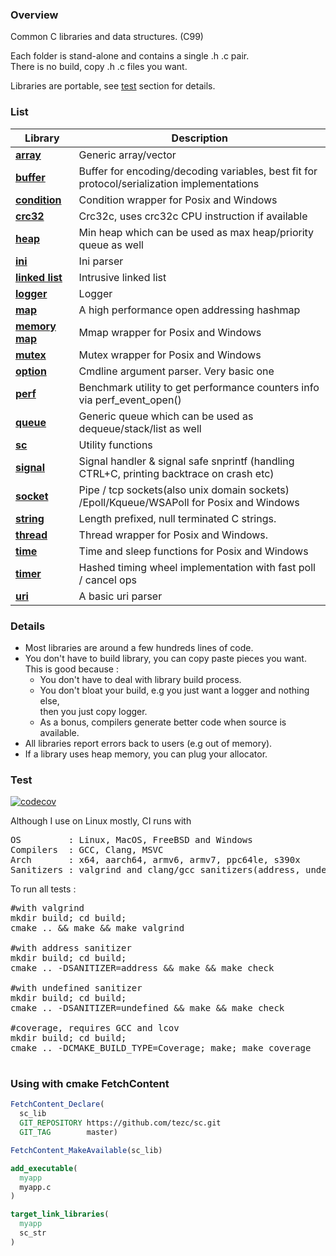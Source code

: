 ### Overview

Common C libraries and data structures. (C99)  

Each folder is stand-alone and contains a single .h .c pair.   
There is no build, copy .h .c files you want.

Libraries are portable, see [test](#test) section for details.

### List

| Library                        | Description                                                                                |
|--------------------------------|--------------------------------------------------------------------------------------------|
| **[array](array)**             | Generic array/vector                                                                       |
| **[buffer](buffer)**           | Buffer for encoding/decoding variables, best fit for protocol/serialization implementations|
| **[condition](condition)**     | Condition wrapper for Posix and Windows                                                    |
| **[crc32](crc32)**             | Crc32c, uses crc32c CPU instruction if available                                           |
| **[heap](heap)**               | Min heap which can be used as max heap/priority queue as well                              | 
| **[ini](ini)**                 | Ini parser                                                                                 |
| **[linked list](linked-list)** | Intrusive linked list                                                                      |
| **[logger](logger)**           | Logger                                                                                     |
| **[map](map)**                 | A high performance open addressing hashmap                                                 |
| **[memory map](memory-map)**   | Mmap wrapper for Posix and Windows                                                         |
| **[mutex](mutex)**             | Mutex wrapper for Posix and Windows                                                        |
| **[option](option)**           | Cmdline argument parser. Very basic one                                                    |
| **[perf](perf)**               | Benchmark utility to get performance counters info via perf_event_open()                   | 
| **[queue](queue)**             | Generic queue which can be used as dequeue/stack/list as well                              |
| **[sc](sc)**                   | Utility functions                                                                          |
| **[signal](signal)**           | Signal handler & signal safe snprintf (handling CTRL+C, printing backtrace on crash etc)   |
| **[socket](socket)**           | Pipe / tcp sockets(also unix domain sockets) /Epoll/Kqueue/WSAPoll for Posix and Windows   |
| **[string](string)**           | Length prefixed, null terminated C strings.                                                |
| **[thread](thread)**           | Thread wrapper for Posix and Windows.                                                      |
| **[time](time)**               | Time and sleep functions for Posix and Windows                                             |
| **[timer](timer)**             | Hashed timing wheel implementation with fast poll / cancel ops                             |
| **[uri](uri)**                 | A basic uri parser                                                                         |

### Details
- Most libraries are around a few hundreds lines of code.
- You don't have to build library, you can copy paste pieces you want. 
  This is good because :
  - You don't have to deal with library build process.
  - You don't bloat your build, e.g you just want a logger and nothing else,   
    then you just copy logger. 
  - As a bonus, compilers generate better code when source is available.
- All libraries report errors back to users (e.g out of memory).
- If a library uses heap memory, you can plug your allocator.

### Test
[![codecov](https://codecov.io/gh/tezc/sc/branch/master/graph/badge.svg?token=O8ZHQ0XZ30)](https://codecov.io/gh/tezc/sc)

Although I use on Linux mostly, CI runs with

<pre>
OS         : Linux, MacOS, FreeBSD and Windows  
Compilers  : GCC, Clang, MSVC  
Arch       : x64, aarch64, armv6, armv7, ppc64le, s390x  
Sanitizers : valgrind and clang/gcc sanitizers(address, undefined, thread)
</pre>

To run all tests :
<pre>
#with valgrind
mkdir build; cd build;
cmake .. && make && make valgrind

#with address sanitizer
mkdir build; cd build;
cmake .. -DSANITIZER=address && make && make check

#with undefined sanitizer
mkdir build; cd build;
cmake .. -DSANITIZER=undefined && make && make check

#coverage, requires GCC and lcov
mkdir build; cd build;
cmake .. -DCMAKE_BUILD_TYPE=Coverage; make; make coverage

</pre>

### Using with cmake FetchContent
```cmake
FetchContent_Declare(
  sc_lib
  GIT_REPOSITORY https://github.com/tezc/sc.git
  GIT_TAG        master)

FetchContent_MakeAvailable(sc_lib)

add_executable(
  myapp
  myapp.c
)

target_link_libraries(
  myapp
  sc_str
)
```
